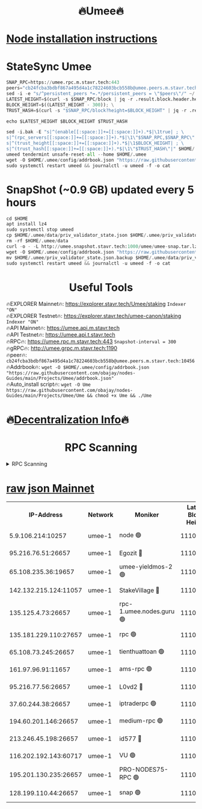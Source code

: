 <h1 align="center"> 🔥Umee🔥</h1>


[Node installation instructions](https://github.com/obajay/nodes-Guides/tree/main/Projects/Umee)
=
# StateSync Umee
```python
SNAP_RPC=https://umee.rpc.m.stavr.tech:443
peers="cb24fcba3bdbf867a495d4a1c78224603bcb558b@umee.peers.m.stavr.tech:10456"
sed -i -e "s/^persistent_peers *=.*/persistent_peers = \"$peers\"/" ~/.umee/config/config.toml
LATEST_HEIGHT=$(curl -s $SNAP_RPC/block | jq -r .result.block.header.height); \
BLOCK_HEIGHT=$((LATEST_HEIGHT - 300)); \
TRUST_HASH=$(curl -s "$SNAP_RPC/block?height=$BLOCK_HEIGHT" | jq -r .result.block_id.hash)

echo $LATEST_HEIGHT $BLOCK_HEIGHT $TRUST_HASH

sed -i.bak -E "s|^(enable[[:space:]]+=[[:space:]]+).*$|\1true| ; \
s|^(rpc_servers[[:space:]]+=[[:space:]]+).*$|\1\"$SNAP_RPC,$SNAP_RPC\"| ; \
s|^(trust_height[[:space:]]+=[[:space:]]+).*$|\1$BLOCK_HEIGHT| ; \
s|^(trust_hash[[:space:]]+=[[:space:]]+).*$|\1\"$TRUST_HASH\"|" $HOME/.umee/config/config.toml
umeed tendermint unsafe-reset-all --home $HOME/.umee
wget -O $HOME/.umee/config/addrbook.json "https://raw.githubusercontent.com/obajay/nodes-Guides/main/Projects/Umee/addrbook.json"
sudo systemctl restart umeed && journalctl -u umeed -f -o cat
```
# SnapShot (~0.9 GB) updated every 5 hours
```python
cd $HOME
apt install lz4
sudo systemctl stop umeed
cp $HOME/.umee/data/priv_validator_state.json $HOME/.umee/priv_validator_state.json.backup
rm -rf $HOME/.umee/data
curl -o - -L http://umee.snapshot.stavr.tech:1000/umee/umee-snap.tar.lz4 | lz4 -c -d - | tar -x -C $HOME/.umee --strip-components 2
wget -O $HOME/.umee/config/addrbook.json "https://raw.githubusercontent.com/obajay/nodes-Guides/main/Projects/Umee/addrbook.json"
mv $HOME/.umee/priv_validator_state.json.backup $HOME/.umee/data/priv_validator_state.json
sudo systemctl restart umeed && journalctl -u umeed -f -o cat
```
 <h1 align="center"> Useful Tools</h1>

🔥EXPLORER Mainnet🔥:      https://explorer.stavr.tech/Umee/staking             `Indexer "ON"` \
🔥EXPLORER Testnet🔥:        https://explorer.stavr.tech/umee-canon/staking      `Indexer "ON"` \
🔥API Mainnet🔥:                   https://umee.api.m.stavr.tech \
🔥API Testnet🔥:                     https://umee.api.t.stavr.tech \
🔥RPC🔥:                           https://umee.rpc.m.stavr.tech:443                     `Snapshot-interval = 300` \
🔥gRPC🔥:                              http://umee.grpc.m.stavr.tech:1190 \
🔥peer🔥:                     `cb24fcba3bdbf867a495d4a1c78224603bcb558b@umee.peers.m.stavr.tech:10456` \
🔥Addrbook🔥:    ```wget -O $HOME/.umee/config/addrbook.json "https://raw.githubusercontent.com/obajay/nodes-Guides/main/Projects/Umee/addrbook.json"``` \
🔥Auto_install script🔥: ```wget -O Ume https://raw.githubusercontent.com/obajay/nodes-Guides/main/Projects/Umee/Ume && chmod +x Ume && ./Ume```

🔥[Decentralization Info](https://github.com/obajay/StateSync-snapshots/tree/main/Projects/Umee/Decentralization)🔥
=

<h1 align="center"> RPC Scanning</h1>

<details>
<summary>RPC Scanning</summary>

<h2 align="center"> We scan nodes in real time every 4 hours. And we provide the final result of RPC endpoints.
We cannot influence the operation of these nodes in any way. </h2>


```python
If Voting Power is higher than 0 --> then the Node is a validator of the network and may be subject to attack and be a potential threat to the chain.
```
```python
We marked such validators with a red symbol
```

</details>

[raw json Mainnet](https://rpc-check.umeem.stavr.tech/umeem/rpc-umeem-result.json)
=



<table><tr><th>IP-Address</th><th>Network</th><th>Moniker</th><th>Latest Block Height</th><th>Earliest Block Height</th><th>Catching Up</th><th>Tx Index</th><th>Voting Power</th><th>Scan Time</th></tr><tr><td>5.9.106.214:10257</td><td>umee-1</td><td>node 🟢</td><td>11106417</td><td>7942001</td><td>False</td><td>on</td><td>0</td><td>2024-03-20T18:14:31.664069006UTC</td></tr><tr><td>95.216.76.51:26657</td><td>umee-1</td><td>Egozit 🔴</td><td>11106425</td><td>8262001</td><td>False</td><td>off</td><td>38820368</td><td>2024-03-20T18:15:19.859566209UTC</td></tr><tr><td>65.108.235.36:19657</td><td>umee-1</td><td>umee-yieldmos-2 🟢</td><td>11106382</td><td>9575548</td><td>False</td><td>on</td><td>0</td><td>2024-03-20T18:11:03.074232841UTC</td></tr><tr><td>142.132.215.124:11057</td><td>umee-1</td><td>StakeVillage 🔴</td><td>11106444</td><td>10027726</td><td>False</td><td>on</td><td>1757597</td><td>2024-03-20T18:17:10.882469183UTC</td></tr><tr><td>135.125.4.73:26657</td><td>umee-1</td><td>rpc-1.umee.nodes.guru 🟢</td><td>11106425</td><td>10691018</td><td>False</td><td>on</td><td>0</td><td>2024-03-20T18:15:22.185206555UTC</td></tr><tr><td>135.181.229.110:27657</td><td>umee-1</td><td>rpc 🟢</td><td>11106390</td><td>10754071</td><td>False</td><td>on</td><td>0</td><td>2024-03-20T18:11:51.015052726UTC</td></tr><tr><td>65.108.73.245:26657</td><td>umee-1</td><td>tienthuattoan 🟢</td><td>11106405</td><td>10787155</td><td>False</td><td>on</td><td>0</td><td>2024-03-20T18:13:18.679076771UTC</td></tr><tr><td>161.97.96.91:11657</td><td>umee-1</td><td>ams-rpc 🟢</td><td>11106436</td><td>10929930</td><td>False</td><td>on</td><td>0</td><td>2024-03-20T18:16:24.199655739UTC</td></tr><tr><td>95.216.77.56:26657</td><td>umee-1</td><td>L0vd2 🔴</td><td>11106436</td><td>11006436</td><td>False</td><td>off</td><td>38562895</td><td>2024-03-20T18:16:23.926731935UTC</td></tr><tr><td>37.60.244.38:26657</td><td>umee-1</td><td>iptraderpc 🟢</td><td>11106390</td><td>11013104</td><td>False</td><td>on</td><td>0</td><td>2024-03-20T18:11:48.621172055UTC</td></tr><tr><td>194.60.201.146:26657</td><td>umee-1</td><td>medium-rpc 🟢</td><td>11106397</td><td>11013104</td><td>False</td><td>on</td><td>0</td><td>2024-03-20T18:12:34.815362008UTC</td></tr><tr><td>213.246.45.198:26657</td><td>umee-1</td><td>id577 🔴</td><td>11106395</td><td>11029001</td><td>False</td><td>on</td><td>35123627</td><td>2024-03-20T18:12:22.086851857UTC</td></tr><tr><td>116.202.192.143:60717</td><td>umee-1</td><td>VU 🟢</td><td>11106386</td><td>11042001</td><td>False</td><td>off</td><td>0</td><td>2024-03-20T18:11:28.753697273UTC</td></tr><tr><td>195.201.130.235:26657</td><td>umee-1</td><td>PRO-NODES75-RPC 🟢</td><td>11106415</td><td>11071831</td><td>False</td><td>on</td><td>0</td><td>2024-03-20T18:14:18.973998212UTC</td></tr><tr><td>128.199.110.44:26657</td><td>umee-1</td><td>snap 🟢</td><td>11106433</td><td>11106261</td><td>False</td><td>off</td><td>0</td><td>2024-03-20T18:16:11.067639742UTC</td></tr></table>
